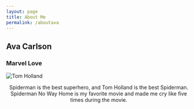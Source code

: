 ```yaml
---
layout: page
title: About Me
permalink: /aboutava
---
```



## Ava Carlson

### Marvel Love
![Tom Holland](https://64.media.tumblr.com/0d2e72246984b2cb313edac5fa29f031/a69cf2336b03e32c-fd/s540x810/562d38108be5cc3b6413d1c42dd042ccc435630a.gifv)
<p align= "center"> Spiderman is the best superhero, and Tom Holland is the best Spiderman. Spiderman No Way Home is my favorite movie and made me cry like five times during the movie.</p>


